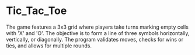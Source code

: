 # Tic_Tac_Toe
The game features a 3x3 grid where players take turns marking empty cells with 'X' and 'O'. The objective is to form a line of three symbols horizontally, vertically, or diagonally. The program validates moves, checks for wins or ties, and allows for multiple rounds.
